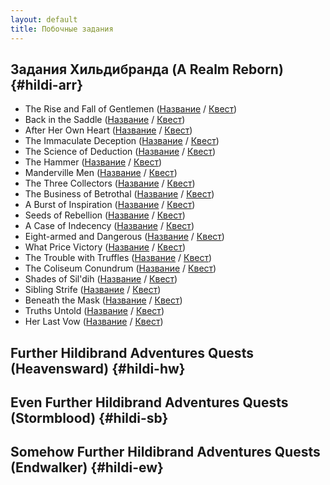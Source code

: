 ```yaml
---
layout: default
title: Побочные задания
---
```


## Задания Хильдибранда (A Realm Reborn) {#hildi-arr}

* The Rise and Fall of Gentlemen ([Название](https://host6450.hnt.ru/translate/ffxiv-translation/quests/ru/?checksum=68af168e885d9c35) / [Квест](https://host6450.hnt.ru/projects/ffxiv-translation/quest-012-chrhdb101_01204/))
* Back in the Saddle ([Название](https://host6450.hnt.ru/translate/ffxiv-translation/quests/ru/?checksum=6a7e5fbe5ff8defa) / [Квест](https://host6450.hnt.ru/projects/ffxiv-translation/quest-012-chrhdb102_01205/))
* After Her Own Heart ([Название](https://host6450.hnt.ru/translate/ffxiv-translation/quests/ru/?checksum=8e007c788fc3b2c1) / [Квест](https://host6450.hnt.ru/projects/ffxiv-translation/quest-012-chrhdb103_01206/))
* The Immaculate Deception ([Название](https://host6450.hnt.ru/translate/ffxiv-translation/quests/ru/?checksum=9eb8f6629b15ce12) / [Квест](https://host6450.hnt.ru/projects/ffxiv-translation/quest-012-chrhdb104_01207/))
* The Science of Deduction ([Название](https://host6450.hnt.ru/translate/ffxiv-translation/quests/ru/?checksum=40774b6048dbbe97) / [Квест](https://host6450.hnt.ru/projects/ffxiv-translation/quest-013-chrhdb201_01315/))
* The Hammer ([Название](https://host6450.hnt.ru/translate/ffxiv-translation/quests/ru/?checksum=fbb475cafd263bc5) / [Квест](https://host6450.hnt.ru/projects/ffxiv-translation/quest-013-chrhdb202_01316/))
* Manderville Men ([Название](https://host6450.hnt.ru/translate/ffxiv-translation/quests/ru/?checksum=e97f0c2beaed4d2a) / [Квест](https://host6450.hnt.ru/projects/ffxiv-translation/quest-013-chrhdb203_01317/))
* The Three Collectors ([Название](https://host6450.hnt.ru/translate/ffxiv-translation/quests/ru/?checksum=2c82f9920da91dd3) / [Квест](https://host6450.hnt.ru/projects/ffxiv-translation/quest-013-chrhdb204_01318/))
* The Business of Betrothal ([Название](https://host6450.hnt.ru/translate/ffxiv-translation/quests/ru/?checksum=98241a2b3e22ee19) / [Квест](https://host6450.hnt.ru/projects/ffxiv-translation/quest-014-chrhdb301_01438/))
* A Burst of Inspiration ([Название](https://host6450.hnt.ru/translate/ffxiv-translation/quests/ru/?checksum=ae9814ede3a3a526) / [Квест](https://host6450.hnt.ru/projects/ffxiv-translation/quest-014-chrhdb302_01439/))
* Seeds of Rebellion ([Название](https://host6450.hnt.ru/translate/ffxiv-translation/quests/ru/?checksum=a5292f6e31b2fa41) / [Квест](https://host6450.hnt.ru/projects/ffxiv-translation/quest-014-chrhdb303_01440/))
* A Case of Indecency ([Название](https://host6450.hnt.ru/translate/ffxiv-translation/quests/ru/?checksum=b72562f819036886) / [Квест](https://host6450.hnt.ru/projects/ffxiv-translation/quest-014-chrhdb304_01441/))
* Eight-armed and Dangerous ([Название](https://host6450.hnt.ru/translate/ffxiv-translation/quests/ru/?checksum=512c1893974d5ab8) / [Квест](https://host6450.hnt.ru/projects/ffxiv-translation/quest-001-chrhdb401_00166/))
* What Price Victory ([Название](https://host6450.hnt.ru/translate/ffxiv-translation/quests/ru/?checksum=5963c64ed6b8a58d) / [Квест](https://host6450.hnt.ru/projects/ffxiv-translation/quest-002-chrhdb402_00202/))
* The Trouble with Truffles ([Название](https://host6450.hnt.ru/translate/ffxiv-translation/quests/ru/?checksum=b402d895f2953190) / [Квест](https://host6450.hnt.ru/projects/ffxiv-translation/quest-002-chrhdb403_00203/))
* The Coliseum Conundrum ([Название](https://host6450.hnt.ru/translate/ffxiv-translation/quests/ru/?checksum=c9c1855c7be60e1) / [Квест](https://host6450.hnt.ru/projects/ffxiv-translation/quest-002-chrhdb404_00204/))
* Shades of Sil'dih ([Название](https://host6450.hnt.ru/translate/ffxiv-translation/quests/ru/?checksum=c97247980719336f) / [Квест](https://host6450.hnt.ru/projects/ffxiv-translation/quest-004-chrhdb501_00490/))
* Sibling Strife ([Название](https://host6450.hnt.ru/translate/ffxiv-translation/quests/ru/?checksum=f7240c9c8037d0b7) / [Квест](https://host6450.hnt.ru/projects/ffxiv-translation/quest-004-chrhdb502_00491/))
* Beneath the Mask ([Название](https://host6450.hnt.ru/translate/ffxiv-translation/quests/ru/?checksum=38d5325389fdab17) / [Квест](https://host6450.hnt.ru/projects/ffxiv-translation/quest-004-chrhdb503_00492/))
* Truths Untold ([Название](https://host6450.hnt.ru/translate/ffxiv-translation/quests/ru/?checksum=ef14b436ca687953) / [Квест](https://host6450.hnt.ru/projects/ffxiv-translation/quest-004-chrhdb504_00493/))
* Her Last Vow ([Название](https://host6450.hnt.ru/translate/ffxiv-translation/quests/ru/?checksum=a00754fe1830ab5b) / [Квест](https://host6450.hnt.ru/projects/ffxiv-translation/quest-005-chrhdb505_00502/))

## Further Hildibrand Adventures Quests (Heavensward) {#hildi-hw}

## Even Further Hildibrand Adventures Quests (Stormblood) {#hildi-sb}

## Somehow Further Hildibrand Adventures Quests (Endwalker) {#hildi-ew}